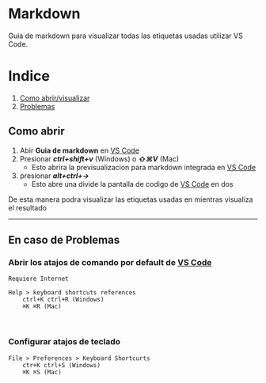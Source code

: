 # Markdown
Guia de markdown para visualizar todas las etiquetas usadas utilizar VS Code.

# Indice
1. [Como abrir/visualizar](#Como%20abrir)
1. [Problemas](#En%20caso%20de%20problemas)

[VS Code]: https://code.visualstudio.com/ "Pagina oficial de VS Code"
## Como abrir
1. Abir __Guia de markdown__ en [VS Code]
1. Presionar ***ctrl+shift+v*** (Windows) o ***⇧⌘V*** (Mac)
    * Esto abrira la previsualizacion para markdown integrada en [VS Code]
1. presionar ***alt+ctrl+→*** 
    * Esto abre una divide la pantalla de codigo de [VS Code] en dos 

De esta manera podra visualizar las etiquetas usadas en mientras visualiza el resultado
___

## En caso de Problemas
### Abrir los atajos de comando por default de [VS Code] 
    Requiere Internet

    Help > keyboard shortcuts references
        ctrl+K ctrl+R (Windows)
        ⌘K ⌘R (Mac)
        

<br>

### Configurar atajos de teclado
    File > Preferences > Keyboard Shortcurts
        ctr+K ctrl+S (Windows)
        ⌘K ⌘S (Mac)
